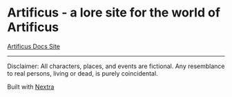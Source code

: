# Artificus - a lore site for the world of Artificus

[Artificus Docs Site](https://artificus.vercel.app/)

----

Disclaimer: All characters, places, and events are fictional. Any resemblance to real persons, living or dead, is purely coincidental.

Built with [Nextra](https://nextra.vercel.app/)
